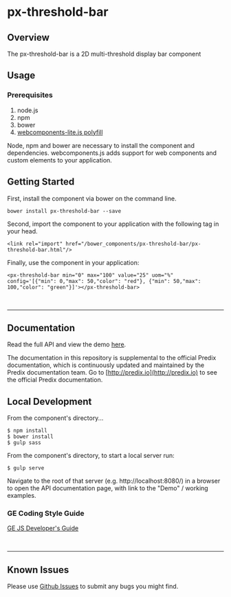 # px-threshold-bar

## Overview

The px-threshold-bar is a 2D multi-threshold display bar component

## Usage

### Prerequisites
1. node.js
2. npm
3. bower
4. [webcomponents-lite.js polyfill](https://github.com/webcomponents/webcomponentsjs)

Node, npm and bower are necessary to install the component and dependencies. webcomponents.js adds support for web components and custom elements to your application.

## Getting Started

First, install the component via bower on the command line.

```
bower install px-threshold-bar --save
```

Second, import the component to your application with the following tag in your head.

```
<link rel="import" href="/bower_components/px-threshold-bar/px-threshold-bar.html"/>
```

Finally, use the component in your application:

```
<px-threshold-bar min="0" max="100" value="25" uom="%" config='[{"min": 0,"max": 50,"color": "red"}, {"min": 50,"max": 100,"color": "green"}]'></px-threshold-bar>
```

<br />
<hr />

## Documentation

Read the full API and view the demo [here](https://github.build.ge.com/pages//ev-components/px-threshold-bar/px-threshold-bar/).

The documentation in this repository is supplemental to the official Predix documentation, which is continuously updated and maintained by the Predix documentation team. Go to [http://predix.io](http://predix.io)  to see the official Predix documentation.


## Local Development

From the component's directory...

```
$ npm install
$ bower install
$ gulp sass
```

From the component's directory, to start a local server run:

```
$ gulp serve
```

Navigate to the root of that server (e.g. http://localhost:8080/) in a browser to open the API documentation page, with link to the "Demo" / working examples.

### GE Coding Style Guide
[GE JS Developer's Guide](https://github.com/GeneralElectric/javascript)

<br />
<hr />

## Known Issues

Please use [Github Issues](https://github.build.ge.com/ev-components/px-threshold-bar/issues) to submit any bugs you might find.
